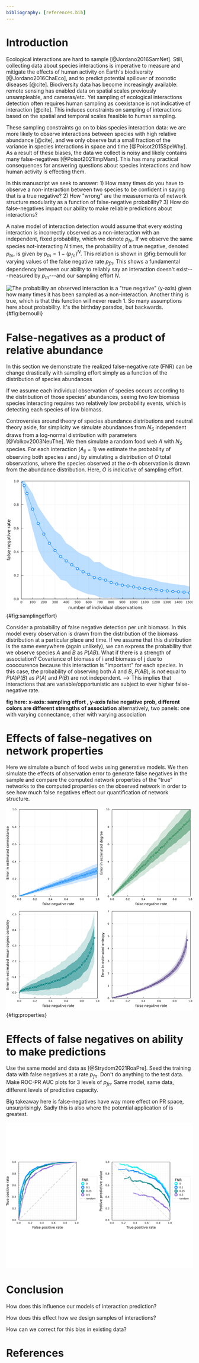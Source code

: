 ```yaml
---
bibliography: [references.bib]
---
```


# Introduction


Ecological interactions are hard to sample [@Jordano2016SamNet]. Still,
collecting data about species interactions is imperative to measure and mitigate
the effects of human activity on Earth's biodiversity [@Jordano2016ChaEco], and
to predict potential spillover of zoonotic diseases [@cite]. Biodiversity data
has become increasingly available: remote sensing has enabled data on spatial
scales previously unsampleable, and cameras/etc. Yet sampling of ecological
interactions detection often requires human sampling as coexistance is not
indicative of interaction [@cite]. This induces constraints on sampling of
interactions based on the spatial and temporal scales feasible to human
sampling.

These sampling constraints go on to bias species interaction data: we are more
likely to observe interactions between species with high relative abundance
[@cite], and we only observe but a small fraction of the variance in species
interactions in space and time [@Poisot2015SpeWhy]. As a result of these biases,
the data we collect is noisy and likely contains many false-negatives
[@Poisot2021ImpMam]. This has many practical consequences for answering
questions about species interactions and how human activity is effecting them.

In this manuscript we seek to answer: 1) How many times do you have to observe a
non-interaction between two species to be confident in saying that is a true
negative? 2) How "wrong" are the measurements of network structure modularity as
a function of false-negative probability? 3) How do false-negatives impact our
ability to make reliable predictions about interactions?

A naive model of interaction detection would assume that every existing
interaction is incorrectly observed as a non-interaction with an independent,
fixed probability, which we denote $p_{fn}$. If we observe the same species
not-interacting $N$ times, the probability of a true negative, denoted $p_{tn}$,
is given by $p_{tn} = 1 - (p_{fn})^N$. This relation is shown in @fig:bernoulli
for varying values of the false negative rate $p_{fn}$. This shows a fundamental
dependency between our ability to reliably say an interaction doesn't
exist---measured by $p_{tn}$---and our sampling effort $N$.

![The probability an observed interaction is a "true negative" (y-axis) given
how many times it has been sampled as a non-interaction. Another thing is true,
which is that this function will never reach 1. So many assumptions here about
probability. It's the birthday paradox, but backwards.
](./figures/bernoulli.png){#fig:bernoulli}




# False-negatives as a product of relative abundance

In this section we demonstrate the realized false-negative rate (FNR) can be
change drastically with sampling effort simply as a function of the distribution
of species abundances

If we assume each individual observation of species occurs according to the
distribution of those species' abundances, seeing two low biomass species
interacting requires two relatively low probability events, which is detecting
each species of low biomass.

Controversies around theory of species abundance distributions and neutral
theory aside, for simplicity we simulate abundances from $N_S$ independent draws
from a log-normal distribution with parameters [@Volkov2003NeuThe]. We then
simulate a random food web $A$ with $N_S$ species. For each interaction ($A_{ij}
= 1$) we estimate the probability of observing both species $i$ and $j$ by
simulating a distribution of $O$ total observations, where the species observed
at the $o$-th observation is drawn from the abundance distribution. Here, $O$ is
indicative of sampling effort.


![sampling effort fnr](./figures/samplingeffort_fnr.png){#fig:samplingeffort}

Consider a probability of false negative detection per unit biomass. In this
model every observation is drawn from the distribution of the biomass
distribution at a particular place and time. If we assume that this distribution
is the same everywhere (again unlikely), we can express the probability that we
observe species $A$ and $B$ as $P(AB)$. What if there is a strength of
association? Covariance of biomass of i and biomass of j due to cooccurence
because this interaction is "important" for each species. In this case, the
probability of observing both $A$ and $B$, $P(AB)$, is _not_ equal to $P(A)P(B)$
as $P(A)$ and $P(B)$ are not independent. --> This implies that interactions
that are variable/opportunistic are subject to ever higher false-negative rate.


**fig here: x-axis: sampling effort , y-axis false negative prob, different
colors are different strengths of association**
alternatively, two panels: one with varying connectance, other with varying association

# Effects of false-negatives on network properties

Here we simulate a bunch of food webs using generative models.
We then simulate the effects of observation error to generate
false negatives in the sample and compare the computed network
properties of the "true" networks to the computed properties on
the observed network in order to see how much false negatives
effect our quantification of network structure.

![fig](./figures/properties_error.png){#fig:properties}

# Effects of false negatives on ability to make predictions

Use the same model and data as [@Strydom2021RoaPre]. Seed the training
data with false negatives at a rate $p_{fn}$. Don't do anything to
the test data. Make ROC-PR AUC plots for 3 levels of $p_{fn}$. Same
model, same data, different levels of predictive capacity.

Big takeaway here is false-negatives have way more effect on
PR space, unsurprisingly. Sadly this is also where the potential application of
is greatest.

![fig](./figures/rocpr_falsenegatives.png)

# Conclusion

How does this influence our models of interaction prediction?

How does this effect how we design samples of interactions?

How can we correct for this bias in existing data?

# References
